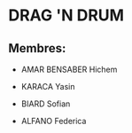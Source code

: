 # DRAG 'N DRUM 

## Membres:

* AMAR BENSABER Hichem

* KARACA Yasin

* BIARD Sofian

* ALFANO Federica

